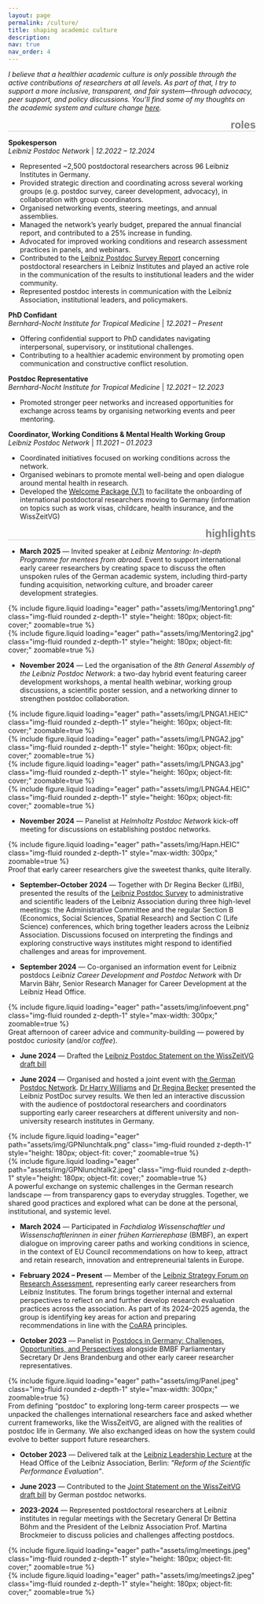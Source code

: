 ```yaml
---
layout: page
permalink: /culture/
title: shaping academic culture
description:
nav: true
nav_order: 4
---
```


*I believe that a healthier academic culture is only possible through the active contributions of researchers at all levels. As part of that, I try to support a more inclusive, transparent, and fair system—through advocacy, peer support, and policy discussions. You’ll find some of my thoughts on the academic system and culture change  <a href='https://minealtinli.github.io/posts'>here</a>.*


<div style="text-align: right; border-bottom: 1px solid #ccc; margin-bottom: 1em;">
  <h2 style="display: inline-block; color: gray; margin: 0;">roles</h2>
</div>

**Spokesperson**  
*Leibniz Postdoc Network* | *12.2022 – 12.2024*  
- Represented ~2,500 postdoctoral researchers across 96 Leibniz Institutes in Germany.  
- Provided strategic direction and coordinating across several working groups (e.g. postdoc survey, career development, advocacy), in collaboration with group coordinators.  
- Organised networking events, steering meetings, and annual assemblies.  
- Managed the network’s yearly budget, prepared the annual financial report, and contributed to a 25% increase in funding.  
- Advocated for improved working conditions and research assessment practices in panels, and webinars.  
- Contributed to the <a href='https://www.ssoar.info/ssoar/handle/document/97423'>Leibniz Postdoc Survey Report</a> concerning postdoctoral researchers in Leibniz Institutes and played an active role in the communication of the results to institutional leaders and the wider community.
- Represented postdoc interests in communication with the Leibniz Association, institutional leaders, and policymakers.

**PhD Confidant**  
*Bernhard-Nocht Institute for Tropical Medicine* | *12.2021 – Present*  
- Offering confidential  support to PhD candidates navigating interpersonal, supervisory, or institutional challenges.  
- Contributing to a healthier academic environment by promoting open communication and constructive conflict resolution.

**Postdoc Representative**  
*Bernhard-Nocht Institute for Tropical Medicine* | *12.2021 – 12.2023*   
- Promoted stronger peer networks and increased opportunities for exchange across teams by organising networking events and peer mentoring.

**Coordinator, Working Conditions & Mental Health Working Group**  
*Leibniz Postdoc Network* | *11.2021 – 01.2023*  
- Coordinated initiatives focused on working conditions across the network.  
- Organised webinars to promote mental well-being and open dialogue around mental health in research.  
- Developed the <a href='https://leibniz-postdoc.de/wp-content/uploads/2024/04/LPN_WelcomePackage_2.0_240409.pdf'> Welcome Package (V.1)</a> to facilitate the onboarding of international postdoctoral researchers moving to Germany (information on topics such as work visas, childcare, health insurance, and the WissZeitVG)

<div style="text-align: right; border-bottom: 1px solid #ccc; margin-bottom: 1em;">
  <h2 style="display: inline-block; color: gray; margin: 0;">highlights</h2>
</div>

- **March 2025** — Invited speaker at *Leibniz Mentoring: In-depth Programme for mentees from abroad*. Event to support international early career researchers by creating space to discuss the often unspoken rules of the German academic system, including third-party funding acquisition, networking culture, and broader career development strategies.

<div class="row mt-3 justify-content-center text-center">
  <div class="col-sm-4">
    {% include figure.liquid loading="eager" path="assets/img/Mentoring1.png" class="img-fluid rounded z-depth-1" style="height: 180px; object-fit: cover;" zoomable=true %}
  </div>
  <div class="col-sm-4">
    {% include figure.liquid loading="eager" path="assets/img/Mentoring2.jpg" class="img-fluid rounded z-depth-1" style="height: 180px; object-fit: cover;" zoomable=true %}
  </div>
</div>

- **November 2024** — Led the organisation of the *8th General Assembly of the Leibniz Postdoc Network*: a two-day hybrid event featuring career development workshops, a mental health webinar, working group discussions, a scientific poster session, and a networking dinner to strengthen postdoc collaboration.

<div class="row mt-3 justify-content-center text-center">
  <div class="col-sm-3">
    {% include figure.liquid loading="eager" path="assets/img/LPNGA1.HEIC" class="img-fluid rounded z-depth-1" style="height: 160px; object-fit: cover;" zoomable=true %}
  </div>
  <div class="col-sm-3">
    {% include figure.liquid loading="eager" path="assets/img/LPNGA2.jpg" class="img-fluid rounded z-depth-1" style="height: 160px; object-fit: cover;" zoomable=true %}
  </div>
  <div class="col-sm-3">
    {% include figure.liquid loading="eager" path="assets/img/LPNGA3.jpg" class="img-fluid rounded z-depth-1" style="height: 160px; object-fit: cover;" zoomable=true %}
  </div>
  <div class="col-sm-3">
    {% include figure.liquid loading="eager" path="assets/img/LPNGA4.HEIC" class="img-fluid rounded z-depth-1" style="height: 160px; object-fit: cover;" zoomable=true %}
  </div>
</div>

- **November 2024** — Panelist at *Helmholtz Postdoc Network* kick-off meeting for discussions on establishing postdoc networks.
<div class="row mt-3 justify-content-center text-center">
  <div class="col-md-6">
    {% include figure.liquid loading="eager" path="assets/img/Hapn.HEIC" class="img-fluid rounded z-depth-1" style="max-width: 300px;" zoomable=true %}
  </div>
</div>
<div class="caption text-center mt-2">
  Proof that early career researchers give the sweetest thanks, quite literally.
</div>

- **September–October 2024** — Together with Dr Regina Becker (LIfBi), presented the results of the <a href='https://www.ssoar.info/ssoar/handle/document/97423'>Leibniz Postdoc Survey</a> to administrative and scientific leaders of the Leibniz Association during three high-level meetings: the Administrative Committee and the regular Section B (Economics, Social Sciences, Spatial Research) and Section C (Life Science) conferences, which bring together leaders across the Leibniz Association. Discussions focused on interpreting the findings and exploring constructive ways institutes might respond to identified challenges and areas for improvement.

- **September 2024** — Co-organised an information event for Leibniz postdocs *Leibniz Career Development and Postdoc Network* with Dr Marvin Bähr, Senior Research Manager for Career Development at the Leibniz Head Office.

<div class="row mt-3 justify-content-center text-center">
  <div class="col-md-6">
    {% include figure.liquid loading="eager" path="assets/img/infoevent.png" class="img-fluid rounded z-depth-1" style="max-width: 300px;" zoomable=true %}
  </div>
</div>
<div class="caption text-center mt-2">
  Great afternoon of career advice and community-building — powered by postdoc <em>curiosity</em> (and/or <em>coffee</em>).
</div>


- **June 2024** — Drafted the <a href='https://leibniz-postdoc.de/wp-content/uploads/2024/06/Statement-of-Leibniz-PostDoc-Network-on-the-draft-bill-for-the-WissZeitVG_June-4-1.pdf'> Leibniz Postdoc Statement on the WissZeitVG draft bill</a>

- **June 2024** — Organised and hosted a joint event with [the German Postdoc Network](https://germanpostdoc.net). <a href='https://www.linkedin.com/in/harry-williams-97009388/'>Dr Harry Williams</a> and <a href='https://www.linkedin.com/in/regina-becker-260693b2/'>Dr Regina Becker</a> presented the Leibniz PostDoc survey results. We then led an interactive discussion with the audience of postdoctoral researchers and coordinators supporting early career researchers at different university and non-university research institutes in Germany.

<div class="row mt-3 justify-content-center text-center">
  <div class="col-sm-4">
    {% include figure.liquid loading="eager" path="assets/img/GPNlunchtalk.png" class="img-fluid rounded z-depth-1" style="height: 180px; object-fit: cover;" zoomable=true %}
  </div>
  <div class="col-sm-4">
    {% include figure.liquid loading="eager" path="assets/img/GPNlunchtalk2.jpeg" class="img-fluid rounded z-depth-1" style="height: 180px; object-fit: cover;" zoomable=true %}
  </div>
</div>
<div class="caption text-center mt-2">
  A powerful exchange on systemic challenges in the German research landscape — from transparency gaps to everyday struggles. Together, we shared good practices and explored what can be done at the personal, institutional, and systemic level.
</div>


- **March 2024** — Participated in *Fachdialog Wissenschaftler und Wissenschaftlerinnen in einer frühen Karrierephase* (BMBF), an expert dialogue on improving career paths and working conditions in science, in the context of EU Council recommendations on how to keep, attract and retain research, innovation and entrepreneurial talents in Europe.

- **February 2024 – Present** — Member of the [Leibniz Strategy Forum on Research Assessment](https://www.leibniz-gemeinschaft.de/en/about-us/strategy-and-science-policy/strategy-forums), representing early career researchers from Leibniz Institutes. The forum brings together internal and external perspectives to reflect on and further develop research evaluation practices across the association. As part of its 2024–2025 agenda, the group is identifying key areas for action and preparing recommendations in line with the <a href='https://coara.eu'>CoARA</a> principles.

- **October 2023** — Panelist in [Postdocs in Germany: Challenges, Opportunities, and Perspectives](https://paw-germany.de/event/postdocs-in-germany/) alongside BMBF Parliamentary Secretary Dr Jens Brandenburg and other early career researcher representatives.
<div class="row mt-3 justify-content-center text-center">
  <div class="col-md-6">
    {% include figure.liquid loading="eager" path="assets/img/Panel.jpeg" class="img-fluid rounded z-depth-1" style="max-width: 300px;" zoomable=true %}
  </div>
</div>
<div class="caption text-center mt-2">
  From defining “postdoc” to exploring long-term career prospects — we unpacked the challenges international researchers face and asked whether current frameworks, like the WissZeitVG, are aligned with the realities of postdoc life in Germany. We also exchanged ideas on how the system could evolve to better support future researchers.
</div>


- **October 2023** — Delivered talk at the [Leibniz Leadership Lecture](https://www.leibniz-gemeinschaft.de/fileadmin/user_upload/Bilder_und_Downloads/Über_uns/Führungskultur/Documentation_LFK_Reform_Evaluation.pdf) at the Head Office of the Leibniz Association, Berlin: *"Reform of the Scientific Performance Evaluation"*.

- **June 2023** — Contributed to the [Joint Statement on the WissZeitVG draft bill](https://leibniz-postdoc.de/joint-statement-of-the-german-postdoctoral-networks-on-the-draft-bill-for-the-wisszeitvg-now-published/) by German postdoc networks.

- **2023-2024** — Represented postdoctoral researchers at Leibniz institutes in regular meetings with the Secretary General Dr Bettina Böhm and the President of the Leibniz Association Prof. Martina Brockmeier to discuss policies and challenges affecting postdocs.  

<div class="row mt-3 justify-content-center text-center">
  <div class="col-sm-4">
    {% include figure.liquid loading="eager" path="assets/img/meetings.jpeg" class="img-fluid rounded z-depth-1" style="height: 180px; object-fit: cover;" zoomable=true %}
  </div>
  <div class="col-sm-4">
    {% include figure.liquid loading="eager" path="assets/img/meetings2.jpeg" class="img-fluid rounded z-depth-1" style="height: 180px; object-fit: cover;" zoomable=true %}
  </div>
</div>
